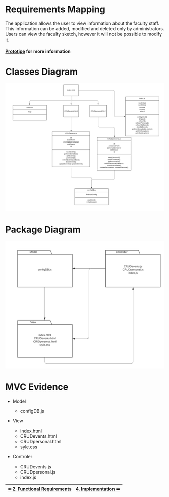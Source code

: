 # Requirements Mapping

The application allows the user to view information about the faculty staff. This information can be added, modified and deleted only by administrators. Users can view the faculty sketch, however it will not be possible to modify it.

#### [Prototipe](https://www.figma.com/proto/53Esj8R5f7GGK57IqEFovv/Proyecto-POO?node-id=32%3A50&scaling=scale-down-width) for more information

# Classes Diagram
![img](img/classes.png)

# Package Diagram
![img](img/packages.png)

# MVC Evidence

+ Model
    + configDB.js

+ View
    + index.html
    + CRUDevents.html
    + CRUDpersonal.html
    + syle.css

+ Controler
    + CRUDevents.js
    + CRUDpersonal.js
    + index.js

|[:arrow_left: 2. Functional Requirements](Requirements.md)|[4. Implementation :arrow_right:](Implementation.md)|
|---|---|
